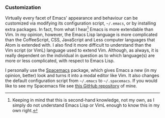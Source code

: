 ### Customization
Virtually every facet of Emacs' appearance and behaviour can be customized via modifying its configuration script, `~/.emacs`, or by installing extra packages. In fact, from what I hear[^2] Emacs is more extendable than Vim. In my opinion, however, the Emacs Lisp language is more complicated than the CoffeeScript, CSS, JavaScript and Less computer languages that Atom is extended with. I also find it more difficult to understand than the Vim script (or VimL) language used to extend Vim. Although, as always, it is really dependent on the individual in question as to which language(s) are more or less complicated, with respect to Emacs Lisp.

I personally use the [Spacemacs](http://spacemacs.org/) package, which gives Emacs a new (in my opinion, better) look and turns it into a modal editor like Vim. It also changes the default configuration script from `~/.emacs` to `~/.spacemacs`. If you would like to see my Spacemacs file see [this GitHub repository](https://github.com/fusion809/spacemacs) of mine.

[^2]: Keeping in mind that this is second-hand knowledge, not my own, as I simply do not understand Emacs Lisp or VimL enough to know this in my own right.
